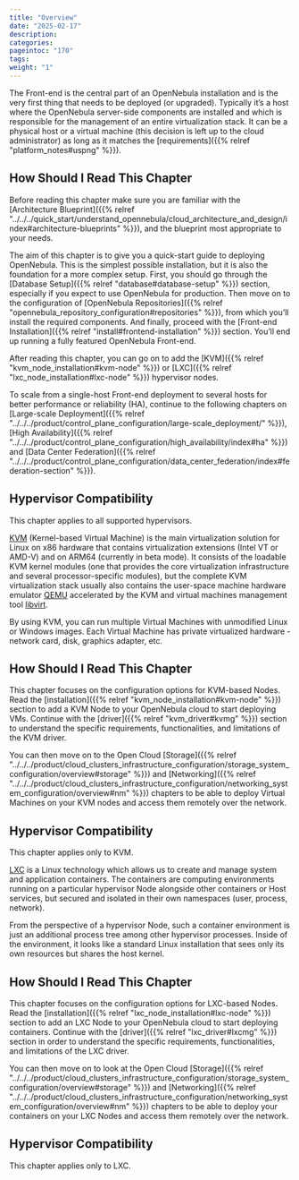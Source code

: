 ```yaml
---
title: "Overview"
date: "2025-02-17"
description:
categories:
pageintoc: "170"
tags:
weight: "1"
---
```


<a id="opennebula-installation-overview"></a>

<!--# Overview -->

The Front-end is the central part of an OpenNebula installation and is the very first thing that needs to be deployed (or upgraded). Typically it’s a host where the OpenNebula server-side components are installed and which is responsible for the management of an entire virtualization stack. It can be a physical host or a virtual machine (this decision is left up to the cloud administrator) as long as it matches the [requirements]({{% relref "platform_notes#uspng" %}}).

## How Should I Read This Chapter

Before reading this chapter make sure you are familiar with the [Architecture Blueprint]({{% relref "../../../quick_start/understand_opennebula/cloud_architecture_and_design/index#architecture-blueprints" %}}), and the blueprint most appropriate to your needs.

The aim of this chapter is to give you a quick-start guide to deploying OpenNebula. This is the simplest possible installation, but it is also the foundation for a more complex setup. First, you should go through the [Database Setup]({{% relref "database#database-setup" %}}) section, especially if you expect to use OpenNebula for production. Then move on to the configuration of [OpenNebula Repositories]({{% relref "opennebula_repository_configuration#repositories" %}}), from which you’ll install the required components. And finally, proceed with the [Front-end Installation]({{% relref "install#frontend-installation" %}}) section. You’ll end up running a fully featured OpenNebula Front-end.

After reading this chapter, you can go on to add the [KVM]({{% relref "kvm_node_installation#kvm-node" %}}) or [LXC]({{% relref "lxc_node_installation#lxc-node" %}}) hypervisor nodes.

To scale from a single-host Front-end deployment to several hosts for better performance or reliability (HA), continue to the following chapters on [Large-scale Deployment]({{% relref "../../../product/control_plane_configuration/large-scale_deployment/" %}}), [High Availability]({{% relref "../../../product/control_plane_configuration/high_availability/index#ha" %}}) and [Data Center Federation]({{% relref "../../../product/control_plane_configuration/data_center_federation/index#federation-section" %}}).

## Hypervisor Compatibility

This chapter applies to all supported hypervisors.

<!-- FROM HERE ON CONTENT OF KVM NODE DEPLOYMENT's overview.md: -->

<a id="kvm-node-deployment-overview"></a>

<!--# Overview -->

[KVM](https://www.linux-kvm.org/) (Kernel-based Virtual Machine) is the main virtualization solution for Linux on x86 hardware that contains virtualization extensions (Intel VT or AMD-V) and on ARM64 (currently in beta mode). It consists of the loadable KVM kernel modules (one that provides the core virtualization infrastructure and several processor-specific modules), but the complete KVM virtualization stack usually also contains the user-space machine hardware emulator [QEMU](https://www.qemu.org) accelerated by the KVM and virtual machines management tool [libvirt](https://libvirt.org).

By using KVM, you can run multiple Virtual Machines with unmodified Linux or Windows images. Each Virtual Machine has private virtualized hardware - network card, disk, graphics adapter, etc.

## How Should I Read This Chapter

This chapter focuses on the configuration options for KVM-based Nodes. Read the [installation]({{% relref "kvm_node_installation#kvm-node" %}}) section to add a KVM Node to your OpenNebula cloud to start deploying VMs. Continue with the [driver]({{% relref "kvm_driver#kvmg" %}}) section to understand the specific requirements, functionalities, and limitations of the KVM driver.

You can then move on to the Open Cloud [Storage]({{% relref "../../../product/cloud_clusters_infrastructure_configuration/storage_system_configuration/overview#storage" %}}) and [Networking]({{% relref "../../../product/cloud_clusters_infrastructure_configuration/networking_system_configuration/overview#nm" %}}) chapters to be able to deploy Virtual Machines on your KVM nodes and access them remotely over the network.

## Hypervisor Compatibility

This chapter applies only to KVM.

<!-- FROM HERE ON CONTENT OF LXC NODE DEPLOYMENT's overview.md: -->

<a id="lxc-node-deployment-overview"></a>

<!--# Overview -->

[LXC](https://linuxcontainers.org/lxc/introduction/) is a Linux technology which allows us to create and manage system and application containers. The containers are computing environments running on a particular hypervisor Node alongside other containers or Host services, but secured and isolated in their own namespaces (user, process, network).

From the perspective of a hypervisor Node, such a container environment is just an additional process tree among other hypervisor processes. Inside of the environment, it looks like a standard Linux installation that sees only its own resources but shares the host kernel.

## How Should I Read This Chapter

This chapter focuses on the configuration options for LXC-based Nodes. Read the [installation]({{% relref "lxc_node_installation#lxc-node" %}}) section to add an LXC Node to your OpenNebula cloud to start deploying containers. Continue with the [driver]({{% relref "lxc_driver#lxcmg" %}}) section in order to understand the specific requirements, functionalities, and limitations of the LXC driver.

You can then move on to look at the Open Cloud [Storage]({{% relref "../../../product/cloud_clusters_infrastructure_configuration/storage_system_configuration/overview#storage" %}}) and [Networking]({{% relref "../../../product/cloud_clusters_infrastructure_configuration/networking_system_configuration/overview#nm" %}}) chapters to be able to deploy your containers on your LXC Nodes and access them remotely over the network.

## Hypervisor Compatibility

This chapter applies only to LXC.
